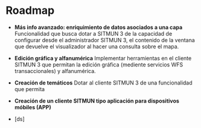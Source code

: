 # Roadmap

- **Más info avanzado: enriquimiento de datos asociados a una capa**
Funcionalidad que busca dotar a SITMUN 3 de la capacidad de configurar desde el administrador SITMUN 3, el contenido de la ventana que devuelve el visualizador al hacer una consulta sobre el mapa.

- **Edición gráfica y alfanumérica**
Implementar herramientas en el cliente SITMUN 3 que permitan la edición gráfica (mediente servicios WFS transaccionales) y alfanumérica.

- **Creación de temáticos**
Dotar al cliente SITMUN 3 de una funcionalidad que permita

- **Creación de un cliente SITMUN tipo aplicación para dispositivos móbiles (APP)**

- [ds]
